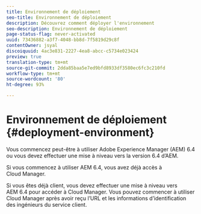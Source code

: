 ```yaml
---
title: Environnement de déploiement
seo-title: Environnement de déploiement
description: Découvrez comment déployer l'environnement
seo-description: Environnement de déploiement
page-status-flag: never-activated
uuid: 73436882-a3f7-4048-bb8d-7f5819d29c8f
contentOwner: jsyal
discoiquuid: 4ac3e831-2227-4ea8-abcc-c5734e023424
preview: true
translation-type: tm+mt
source-git-commit: 2dda85baa5e7ed9bfd8933df3580ec6fc3c210fd
workflow-type: tm+mt
source-wordcount: '80'
ht-degree: 93%

---
```



# Environnement de déploiement {#deployment-environment}

Vous commencez peut-être à utiliser Adobe Experience Manager (AEM) 6.4 ou vous devez effectuer une mise à niveau vers la version 6.4 d’AEM.

Si vous commencez à utiliser AEM 6.4, vous avez déjà accès à Cloud Manager.

Si vous êtes déjà client, vous devez effectuer une mise à niveau vers AEM 6.4 pour accéder à Cloud Manager. Vous pouvez commencer à utiliser Cloud Manager après avoir reçu l’URL et les informations d’identification des ingénieurs du service client.
